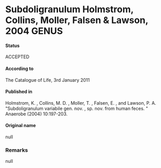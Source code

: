 Subdoligranulum Holmstrom, Collins, Moller, Falsen & Lawson, 2004 GENUS
=======

#### Status
ACCEPTED

#### According to
The Catalogue of Life, 3rd January 2011

#### Published in
Holmstrom, K. , Collins, M. D. , Moller, T. , Falsen, E. , and Lawson, P. A. "Subdoligranulum variabile gen. nov. , sp. nov. from human feces. " Anaerobe (2004) 10:197-203.

#### Original name
null

### Remarks
null
